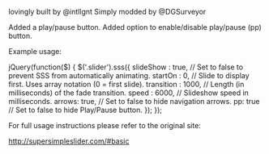 lovingly built by @intllgnt
Simply modded by @DGSurveyor

Added a play/pause button.
Added option to enable/disable play/pause (pp) button.

Example usage:

<!--<script>-->
jQuery(function($) {
$('.slider').sss({
slideShow : true, // Set to false to prevent SSS from automatically animating.
startOn : 0, // Slide to display first. Uses array notation (0 = first slide).
transition : 1000, // Length (in milliseconds) of the fade transition.
speed : 6000, // Slideshow speed in milliseconds.
arrows: true, // Set to false to hide navigation arrows.
pp: true // Set to false to hide Play/Pause button.
});
});
<!--</script>-->

For full usage instructions please refer to the original site:

http://supersimpleslider.com/#basic
